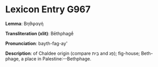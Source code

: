 # Lexicon Entry G967

**Lemma**: Βηθφαγή

**Transliteration (xlit)**: Bēthphagḗ

**Pronunciation**: bayth-fag-ay'

**Description**:
of Chaldee origin (compare בַּיִת and פַּג); fig-house; Beth-phage, a place in Palestine:--Bethphage.
